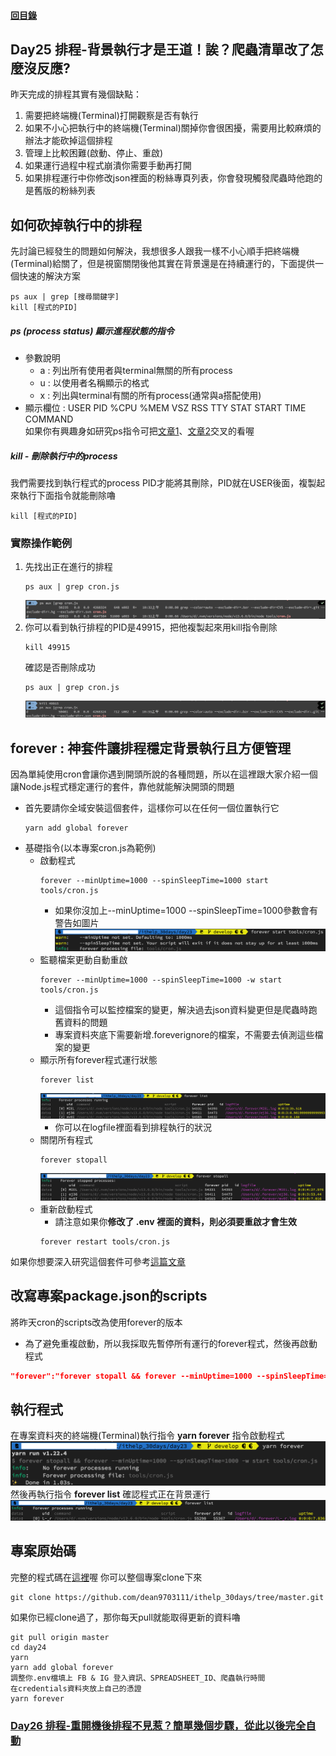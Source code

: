 #### [回目錄](../README.md)
## Day25 排程-背景執行才是王道！誒？爬蟲清單改了怎麼沒反應?

昨天完成的排程其實有幾個缺點：
1. 需要把終端機(Terminal)打開觀察是否有執行
2. 如果不小心把執行中的終端機(Terminal)關掉你會很困擾，需要用比較麻煩的辦法才能砍掉這個排程    
3. 管理上比較困難(啟動、停止、重啟)
4. 如果運行過程中程式崩潰你需要手動再打開
5. 如果排程運行中你修改json裡面的粉絲專頁列表，你會發現觸發爬蟲時他跑的是舊版的粉絲列表

如何砍掉執行中的排程
------------------------
先討論已經發生的問題如何解決，我想很多人跟我一樣不小心順手把終端機(Terminal)給關了，但是視窗關閉後他其實在背景還是在持續運行的，下面提供一個快速的解決方案  
```
ps aux | grep [搜尋關鍵字]
kill [程式的PID]
```
##### ps (process status) 顯示進程狀態的指令
* 參數說明
    * a : 列出所有使用者與terminal無關的所有process
    * u : 以使用者名稱顯示的格式
    * x : 列出與terminal有關的所有process(通常與a搭配使用)
* 顯示欄位 : USER PID %CPU %MEM VSZ RSS TTY STAT START TIME COMMAND  
如果你有興趣身如研究ps指令可把[文章1](https://medium.com/mess-up/%E5%A6%82%E6%9E%9Cctrl-c%E6%B2%92%E6%B3%95%E7%B5%82%E6%AD%A2%E6%80%8E%E9%BA%BC%E8%BE%A6-5e720fd66e32)、[文章2](http://puremonkey2010.blogspot.com/2011/02/linux-linux-ps-l-ps-aux-ps-axjf.html)交叉的看喔

##### kill - 刪除執行中的process
我們需要找到執行程式的process PID才能將其刪除，PID就在USER後面，複製起來執行下面指令就能刪除嚕
```
kill [程式的PID]
```
### 實際操作範例
1. 先找出正在進行的排程
    ```
    ps aux | grep cron.js
    ```    
    ![image](./article_img/ps_aux.png)
2. 你可以看到執行排程的PID是49915，把他複製起來用kill指令刪除
    ```
    kill 49915
    ```
    確認是否刪除成功
    ```
    ps aux | grep cron.js
    ```
    ![image](./article_img/kill.png)

forever : 神套件讓排程穩定背景執行且方便管理
----
因為單純使用cron會讓你遇到開頭所說的各種問題，所以在這裡跟大家介紹一個讓Node.js程式穩定運行的套件，靠他就能解決開頭的問題
* 首先要請你全域安裝這個套件，這樣你可以在任何一個位置執行它  
    ```
    yarn add global forever
    ```
* 基礎指令(以本專案cron.js為範例)
    * 啟動程式
        ```
        forever --minUptime=1000 --spinSleepTime=1000 start tools/cron.js
        ```
        * 如果你沒加上--minUptime=1000 --spinSleepTime=1000參數會有警告如圖片
            ![image](./article_img/foreverstart.png)
    * 監聽檔案更動自動重啟
        ```
        forever --minUptime=1000 --spinSleepTime=1000 -w start tools/cron.js
        ```
        * 這個指令可以監控檔案的變更，解決過去json資料變更但是爬蟲時跑舊資料的問題
        * 專案資料夾底下需要新增.foreverignore的檔案，不需要去偵測這些檔案的變更   
    * 顯示所有forever程式運行狀態
        ```
        forever list
        ```
        ![image](./article_img/foreverlist.png)
        * 你可以在logfile裡面看到排程執行的狀況
    * 關閉所有程式
        ```
        forever stopall
        ```
        ![image](./article_img/foreverstopall.png)  
    * 重新啟動程式
        * 請注意如果你**修改了 .env 裡面的資料，則必須要重啟才會生效**
        ```
        forever restart tools/cron.js
        ```
如果你想要深入研究這個套件可參考[這篇文章](https://andy6804tw.github.io/2018/01/17/api-forever/)

改寫專案package.json的scripts
----------------------------------------------------------------
將昨天cron的scripts改為使用forever的版本
* 為了避免重複啟動，所以我採取先暫停所有運行的forever程式，然後再啟動程式
```json
"forever":"forever stopall && forever --minUptime=1000 --spinSleepTime=1000 -w start tools/cron.js"
```

執行程式
----
在專案資料夾的終端機(Terminal)執行指令 **yarn forever** 指令啟動程式  
![image](./article_img/terminal.png)  
然後再執行指令 **forever list** 確認程式正在背景運行  
![image](./article_img/terminal2.png)  


專案原始碼
----
完整的程式碼在[這裡](https://github.com/dean9703111/ithelp_30days/tree/master/day24)喔
你可以整個專案clone下來  
```
git clone https://github.com/dean9703111/ithelp_30days/tree/master.git
```
如果你已經clone過了，那你每天pull就能取得更新的資料嚕  
```
git pull origin master
cd day24
yarn
yarn add global forever
調整你.env檔填上 FB & IG 登入資訊、SPREADSHEET_ID、爬蟲執行時間
在credentials資料夾放上自己的憑證
yarn forever
```
### [Day26 排程-重開機後排程不見惹？簡單幾個步驟，從此以後完全自動](/day26/README.md)